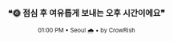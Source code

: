 <div align="center">

<br>

<h3>❝🌞 점심 후 여유롭게 보내는 오후 시간이에요❞</h3>

<sub>01:00 PM • Seoul 🌧️ • by CrowRish</sub>

<br>

</div>